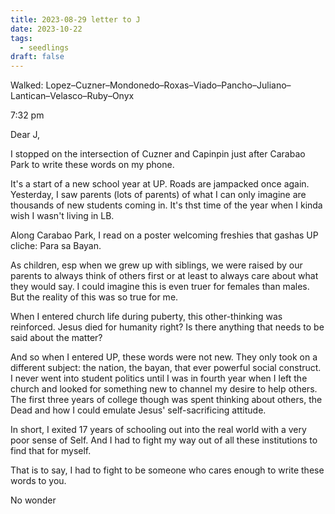 ```yaml
---
title: 2023-08-29 letter to J
date: 2023-10-22
tags:
  - seedlings
draft: false
---
```

Walked: Lopez–Cuzner–Mondonedo–Roxas–Viado–Pancho–Juliano–Lantican–Velasco–Ruby–Onyx

7:32 pm

Dear J,

I stopped on the intersection of Cuzner and Capinpin just after Carabao Park to write these words on my phone.

It's a start of a new school year at UP. Roads are jampacked once again. Yesterday, I saw parents (lots of parents) of what I can only imagine are thousands of new students coming in. It's thst time of the year when I kinda wish I wasn't living in LB.

Along Carabao Park, I read on a poster welcoming freshies that gashas UP cliche: Para sa Bayan.

As children, esp when we grew up with siblings, we were raised by our parents to always think of others first or at least to always care about what they would say. I could imagine this is even truer for females than males. But the reality of this was so true for me.

When I entered church life during puberty, this other-thinking was reinforced. Jesus died for humanity right? Is there anything that needs to be said about the matter?

And so when I entered UP, these words were not new. They only took on a different subject: the nation, the bayan, that ever powerful social construct. I never went into student politics until I was in fourth year when I left the church and looked for something new to channel my desire to help others. The first three years of college though was spent thinking about others, the Dead and how I could emulate Jesus' self-sacrificing attitude.

In short, I exited 17 years of schooling out into the real world with a very poor sense of Self. And I had to fight my way out of all these institutions to find that for myself.

That is to say, I had to fight to be someone who cares enough to write these words to you.

No wonder